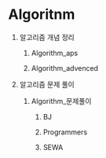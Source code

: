 # Algoritnm

1. 알고리즘 개념 정리

   
    1) Algorithm_aps

    2) Algorithm_advenced


2. 알고리즘 문제 풀이


    1) Algorithm_문제풀이 

        1) BJ

        2) Programmers

        3) SEWA
